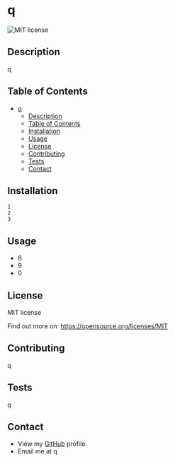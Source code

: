 
# q
![MIT license](https://img.shields.io/apm/l/vim-mode)
  
## Description
  
q
  
## Table of Contents
  
- [q](#q)
  - [Description](#description)
  - [Table of Contents](#table-of-contents)
  - [Installation](#installation)
  - [Usage](#usage)
  - [License](#license)
  - [Contributing](#contributing)
  - [Tests](#tests)
  - [Contact](#contact)
  
## Installation
```
1
2
3
```
  
## Usage
  
- 8
- 9
- 0

  
## License
  
MIT license

Find out more on: https://opensource.org/licenses/MIT
  
## Contributing
  
q
  
## Tests
  
q
  
## Contact
  
- View my [GitHub](https://github.com/q) profile
- Email me at q
